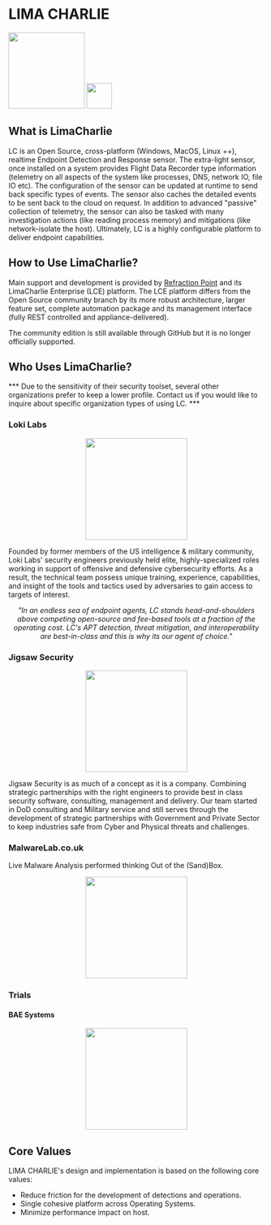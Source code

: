 # LIMA CHARLIE
<img src="https://lcio.nyc3.digitaloceanspaces.com/rp.png" width="150">
<img src="https://lcio.nyc3.digitaloceanspaces.com/lc.png" width="50">

## What is LimaCharlie
LC is an Open Source, cross-platform (Windows, MacOS, Linux ++), realtime Endpoint Detection and Response sensor.
The extra-light sensor, once installed on a system provides Flight Data Recorder type information (telemetry on all aspects of the system like processes, DNS, network IO, file IO etc).
The configuration of the sensor can be updated at runtime to send back specific types of events. The sensor also caches the detailed events to be sent back to the cloud on request.
In addition to advanced "passive" collection of telemetry, the sensor can also be tasked with many investigation actions (like reading process memory) and mitigations (like network-isolate the host).
Ultimately, LC is a highly configurable platform to deliver endpoint capabilities.

## How to Use LimaCharlie?
Main support and development is provided by [Refraction Point](https://www.refractionpoint.com) and its LimaCharlie Enterprise (LCE) platform. The LCE platform differs from the Open Source community
branch by its more robust architecture, larger feature set, complete automation package and its management interface (fully REST controlled and appliance-delivered).

The community edition is still available through GitHub but it is no longer officially supported.

## Who Uses LimaCharlie?
*** Due to the sensitivity of their security toolset, several other organizations prefer to keep a lower profile. Contact us if you would like to inquire about specific organization types of using LC. ***

### Loki Labs
<p align="center">
  <a href="https://lokilabs.io"><img src="https://raw.github.com/refractionPOINT/limacharlie/develop/doc/users/lokilabs.png" width="200"></a>
</p>
Founded by former members of the US intelligence & military community, Loki Labs' security engineers previously held elite, highly-specialized roles working in support of offensive and defensive cybersecurity efforts. As a result, the technical team possess unique training, experience, capabilities, and insight of the tools and tactics used by adversaries to gain access to targets of interest.
<p align="center">
  <i>"In an endless sea of endpoint agents, LC stands head-and-shoulders above competing open-source and fee-based tools at a fraction of the operating cost. LC's APT detection, threat mitigation, and interoperability are best-in-class and this is why its our agent of choice."</i>
</p>

### Jigsaw Security
<p align="center">
  <a href="https://www.jigsawsecurityenterprise.com"><img src="https://raw.github.com/refractionPOINT/limacharlie/develop/doc/users/jigsaw-security.png" width="200"></a>
</p>
Jigsaw Security is as much of a concept as it is a company. Combining strategic partnerships with the right engineers to provide best in class security software, consulting, management and delivery. Our team started in DoD consulting and Military service and still serves through the development of strategic partnerships with Government and Private Sector to keep industries safe from Cyber and Physical threats and challenges.

### MalwareLab.co.uk
Live Malware Analysis performed thinking Out of the (Sand)Box.
<p align="center">
  <a href="http://malwarelab.co.uk"><img src="https://raw.github.com/refractionPOINT/limacharlie/develop/doc/users/the_malware_lab.png" width="200"></a>
</p>

### Trials

#### BAE Systems
<p align="center">
  <a href="http://www.baesystems.com/"><img src="https://raw.github.com/refractionPOINT/limacharlie/develop/doc/users/bae.jpg" width="200"></a>
</p>

## Core Values
LIMA CHARLIE's design and implementation is based on the following core values:
* Reduce friction for the development of detections and operations.
* Single cohesive platform across Operating Systems.
* Minimize performance impact on host.
